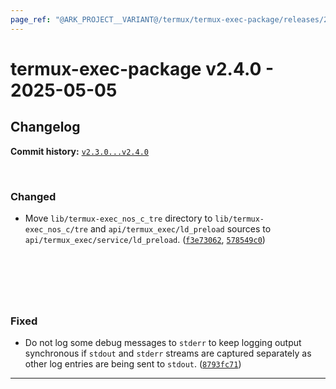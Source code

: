 ```yaml
---
page_ref: "@ARK_PROJECT__VARIANT@/termux/termux-exec-package/releases/2/v2.4.0.html"
---
```


# termux-exec-package v2.4.0 - 2025-05-05

## Changelog

**Commit history:** [`v2.3.0...v2.4.0`](https://github.com/termux/termux-exec-package/compare/v2.3.0...v2.4.0)

&nbsp;



### Changed

- Move `lib/termux-exec_nos_c_tre` directory to `lib/termux-exec_nos_c/tre` and `api/termux_exec/ld_preload` sources to `api/termux_exec/service/ld_preload`. ([`f3e73062`](https://github.com/termux/termux-exec-package/commit/f3e73062), [`578549c0`](https://github.com/termux/termux-exec-package/commit/578549c0))

## &nbsp;

&nbsp;



### Fixed

- Do not log some debug messages to `stderr` to keep logging output synchronous if `stdout` and `stderr` streams are captured separately as other log entries are being sent to `stdout`. ([`8793fc71`](https://github.com/termux/termux-exec-package/commit/8793fc71))

---

&nbsp;
